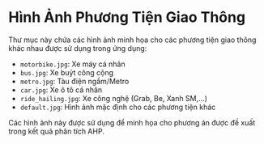 # Hình Ảnh Phương Tiện Giao Thông

Thư mục này chứa các hình ảnh minh họa cho các phương tiện giao thông khác nhau được sử dụng trong ứng dụng:

- `motorbike.jpg`: Xe máy cá nhân
- `bus.jpg`: Xe buýt công cộng
- `metro.jpg`: Tàu điện ngầm/Metro
- `car.jpg`: Xe ô tô cá nhân
- `ride_hailing.jpg`: Xe công nghệ (Grab, Be, Xanh SM,...)
- `default.jpg`: Hình ảnh mặc định cho các phương tiện khác

Các hình ảnh này được sử dụng để minh họa cho phương án được đề xuất trong kết quả phân tích AHP. 